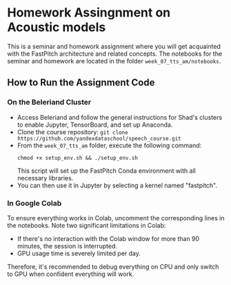 # Homework Assingnment on Acoustic models

This is a seminar and homework assignment where you will get acquainted with the FastPitch architecture and related concepts. The notebooks for the seminar and homework are located in the folder `week_07_tts_am/notebooks`.

## How to Run the Assignment Code

### On the Beleriand Cluster
- Access Beleriand and follow the general instructions for Shad's clusters to enable Jupyter, TensorBoard, and set up Anaconda.
- Clone the course repository: `git clone https://github.com/yandexdataschool/speech_course.git`
- From the `week_07_tts_am` folder, execute the following command:
  ```
  chmod +x setup_env.sh && ./setup_env.sh
  ```
  This script will set up the FastPitch Conda environment with all necessary libraries.
- You can then use it in Jupyter by selecting a kernel named "fastpitch".

### In Google Colab
To ensure everything works in Colab, uncomment the corresponding lines in the notebooks. Note two significant limitations in Colab:

- If there's no interaction with the Colab window for more than 90 minutes, the session is interrupted.
- GPU usage time is severely limited per day.  

Therefore, it's recommended to debug everything on CPU and only switch to GPU when confident everything will work.